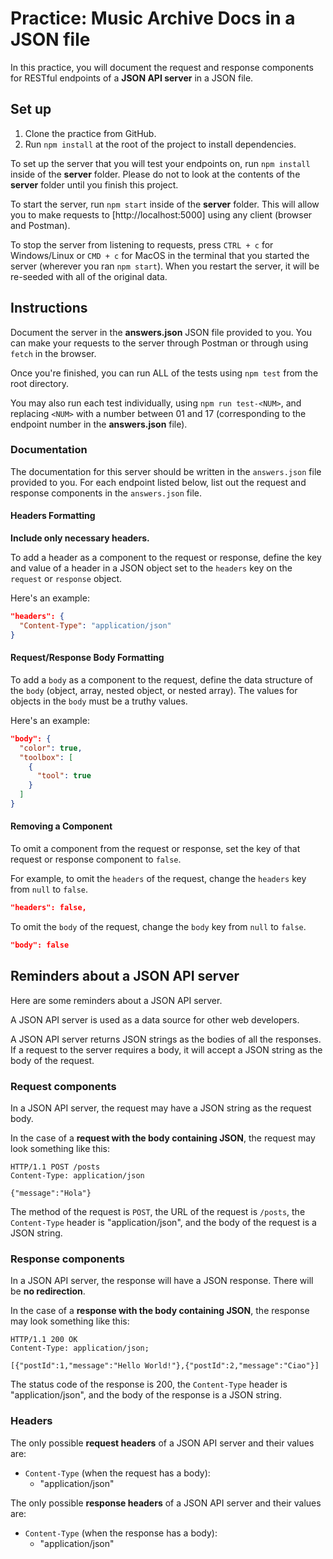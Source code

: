 # Practice: Music Archive Docs in a JSON file

In this practice, you will document the request and response components for
RESTful endpoints of a **JSON API server** in a JSON file.

## Set up

1. Clone the practice from GitHub.
2. Run `npm install` at the root of the project to install dependencies.

To set up the server that you will test your endpoints on, run `npm install`
inside of the __server__ folder. Please do not to look at the contents of the
__server__ folder until you finish this project.

To start the server, run `npm start` inside of the __server__ folder. This will
allow you to make requests to [http://localhost:5000] using any client (browser
and Postman).

To stop the server from listening to requests, press `CTRL + c` for
Windows/Linux or `CMD + c` for MacOS in the terminal that you started the server
(wherever you ran `npm start`). When you restart the server, it will be
re-seeded with all of the original data.

## Instructions

Document the server in the __answers.json__ JSON file provided to you. You can
make your requests to the server through Postman or through using `fetch` in the
browser.

Once you're finished, you can run ALL of the tests using `npm test` from the
root directory.

You may also run each test individually, using `npm run test-<NUM>`, and
replacing `<NUM>` with a number between 01 and 17 (corresponding to the endpoint
number in the __answers.json__ file).

### Documentation

The documentation for this server should be written in the `answers.json` file
provided to you. For each endpoint listed below, list out the request and
response components in the `answers.json` file.

#### Headers Formatting

**Include only necessary headers.**

To add a header as a component to the request or response, define the key and
value of a header in a JSON object set to the `headers` key on the `request`
or `response` object.

Here's an example:

```json
"headers": {
  "Content-Type": "application/json"
}
```

#### Request/Response Body Formatting

To add a `body` as a component to the request, define the data structure of the
`body` (object, array, nested object, or nested array). The values for objects
in the `body` must be a truthy values.

Here's an example:

```json
"body": {
  "color": true,
  "toolbox": [
    {
      "tool": true
    }
  ]
}
```

#### Removing a Component

To omit a component from the request or response, set the key of that request
or response component to `false`.

For example, to omit the `headers` of the request, change the `headers` key from
`null` to `false`.

```json
"headers": false,
```

To omit the `body` of the request, change the `body` key from `null` to `false`.

```json
"body": false
```

## Reminders about a JSON API server

Here are some reminders about a JSON API server.

A JSON API server is used as a data source for other web developers.

A JSON API server returns JSON strings as the bodies of all the responses. If a
request to the server requires a body, it will accept a JSON string as the body
of the request.

### Request components

In a JSON API server, the request may have a JSON string as the request body.

In the case of a **request with the body containing JSON**, the request may
look something like this:

```plaintext
HTTP/1.1 POST /posts
Content-Type: application/json

{"message":"Hola"}
```

The method of the request is `POST`, the URL of the request is `/posts`, the
`Content-Type` header is "application/json", and the body of the request is a
JSON string.

### Response components

In a JSON API server, the response will have a JSON response. There will be
**no redirection**.

In the case of a **response with the body containing JSON**, the response may
look something like this:

```plaintext
HTTP/1.1 200 OK
Content-Type: application/json;

[{"postId":1,"message":"Hello World!"},{"postId":2,"message":"Ciao"}]
```

The status code of the response is 200, the `Content-Type` header is
"application/json", and the body of the response is a JSON string.

### Headers

The only possible **request headers** of a JSON API server and their values are:

- `Content-Type` (when the request has a body):
  - "application/json"

The only possible **response headers** of a JSON API server and their values
are:

- `Content-Type` (when the response has a body):
  - "application/json"
